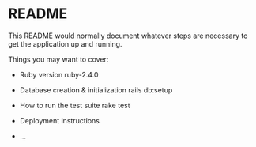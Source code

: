 # README

This README would normally document whatever steps are necessary to get the
application up and running.

Things you may want to cover:

* Ruby version
    ruby-2.4.0

* Database creation & initialization
    rails db:setup

* How to run the test suite
    rake test

* Deployment instructions

* ...
